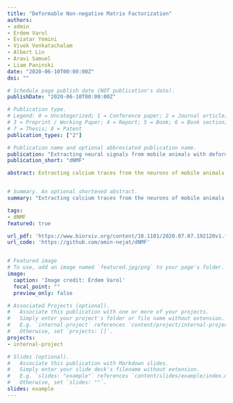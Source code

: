 ```yaml
---
title: "Deformable Non-negative Matrix Factorization"
authors:
- admin
- Erdem Varol
- Eviatar Yemini
- Vivek Venkatachalam
- Albert Lin
- Aravi Samuel
- Liam Paninski
date: "2020-06-10T00:00:00Z"
doi: ""

# Schedule page publish date (NOT publication's date).
publishDate: "2020-06-10T00:00:00Z"

# Publication type.
# Legend: 0 = Uncategorized; 1 = Conference paper; 2 = Journal article;
# 3 = Preprint / Working Paper; 4 = Report; 5 = Book; 6 = Book section;
# 7 = Thesis; 8 = Patent
publication_types: ["2"]

# Publication name and optional abbreviated publication name.
publication: "Extracting neural signals from mobile animals with deformable non-negative matrix factorization"
publication_short: "dNMF"

abstract: Extracting calcium traces from the neurons of mobile animals is a critical step in the study of the large-scale neuronal dynamics that govern behavior. Accurate activity extraction requires the correction of motion and movement-induced deformations as well as demixing of signals that may overlap spatially due to limitations in optical resolution. Traditionally, non-negative matrix factorization (NMF) methods have been successful in demixing and denoising cellular calcium activity in relatively motionless or pre-registered videos. However, standard NMF methods fail in mobile animals undergoing significant non-rigid motion; similarly, standard image registration methods based on template matching can fail when large changes in activity lead to mismatches with the image template. To address these issues simultaneously, we introduce a deformable non-negative matrix factorization (dNMF) framework that jointly optimizes registration with signal demixing. On simulated data and real C. elegans microscopy videos, dNMF outperforms traditional demixing methods that account for motion and demixing separately. Finally, following the extraction of neural traces from multiple imaging experiments, we develop a quantile regression time-series normalization technique to account for varying neural signal intensity baselines across different animals or different imaging setups.


# Summary. An optional shortened abstract.
summary: "Extracting calcium traces from the neurons of mobile animals is a critical step in the study of the large-scale neuronal dynamics that govern behavior. Accurate activity extraction requires the correction of motion and movement-induced deformations as well as demixing of signals that may overlap spatially due to limitations in optical resolution.  Here, we introduce a deformable non-negative matrix factorization (dNMF) framework that jointly optimizes registration with signal demixing."

tags:
- dNMF
featured: true

url_pdf: 'https://www.biorxiv.org/content/10.1101/2020.07.07.192120v1.full.pdf'
url_code: 'https://github.com/amin-nejat/dNMF'


# Featured image
# To use, add an image named `featured.jpg/png` to your page's folder. 
image:
  caption: 'Image credit: Erdem Varol'
  focal_point: ""
  preview_only: false

# Associated Projects (optional).
#   Associate this publication with one or more of your projects.
#   Simply enter your project's folder or file name without extension.
#   E.g. `internal-project` references `content/project/internal-project/index.md`.
#   Otherwise, set `projects: []`.
projects:
- internal-project

# Slides (optional).
#   Associate this publication with Markdown slides.
#   Simply enter your slide deck's filename without extension.
#   E.g. `slides: "example"` references `content/slides/example/index.md`.
#   Otherwise, set `slides: ""`.
slides: example
---
```

